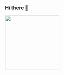 ### Hi there 👋



<a href="https://github.com/dev-mraj">
  <img align="center" height="180px" style="margin-right:10px" src="https://github-readme-stats.vercel.app/api?username=dev-mraj&count_private=true&show_icons=true&theme=dark" />
</a>
